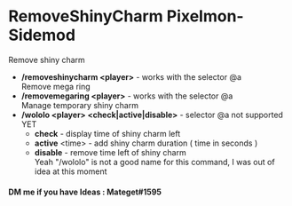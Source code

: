 # RemoveShinyCharm Pixelmon-Sidemod
Remove shiny charm
 * **/removeshinycharm \<player>** - works with the selector @a  
Remove mega ring
 * **/removemegaring \<player>** - works with the selector @a  
Manage temporary shiny charm
 * **/wololo \<player> <check|active|disable>** - selector @a not supported YET  
   * **check** - display time of shiny charm left 
   * **active** \<time> - add shiny charm duration ( time in seconds )  
   * **disable** - remove time left of shiny charm  
 Yeah "/wololo" is not a good name for this command, I was out of idea at this moment
#### DM me if you have Ideas : Mateget#1595
